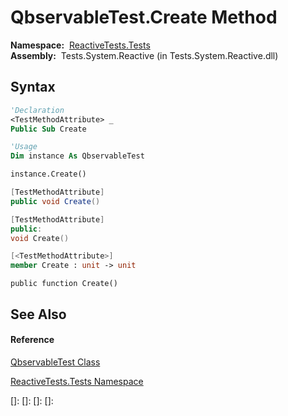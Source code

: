 # QbservableTest.Create Method

**Namespace:**  [ReactiveTests.Tests](ReactiveTests.Tests\ReactiveTests.Tests.md)  
**Assembly:**  Tests.System.Reactive (in Tests.System.Reactive.dll)

## Syntax

```vb
'Declaration
<TestMethodAttribute> _
Public Sub Create
```

```vb
'Usage
Dim instance As QbservableTest

instance.Create()
```

```csharp
[TestMethodAttribute]
public void Create()
```

```c++
[TestMethodAttribute]
public:
void Create()
```

```fsharp
[<TestMethodAttribute>]
member Create : unit -> unit 
```

```jscript
public function Create()
```

## See Also

#### Reference

[QbservableTest Class](QbservableTest\QbservableTest.md)

[ReactiveTests.Tests Namespace](ReactiveTests.Tests\ReactiveTests.Tests.md)

[]: 
[]: 
[]: 
[]: 
